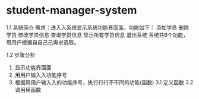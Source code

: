 # student-manager-system
1.1 系统简介
需求：进⼊入系统显示系统功能界⾯面，功能如下：
添加学员
删除学员
修改学员信息
查询学员信息
显示所有学员信息
退出系统
系统共6个功能，⽤用户根据⾃自⼰己需求选取。

1.2 步骤分析
1. 显示功能界⾯面
2. ⽤用户输⼊入功能序号
3. 根据⽤用户输⼊入的功能序号，执⾏行行不不同的功能(函数)
3.1 定义函数
3.2 调⽤用函数
